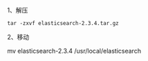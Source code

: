 1、解压

```
tar -zxvf elasticsearch-2.3.4.tar.gz
```



2、移动

mv elasticsearch-2.3.4 /usr/local/elasticsearch

